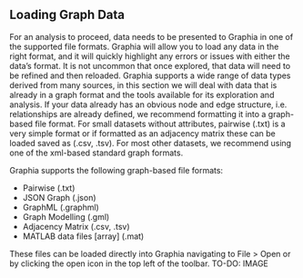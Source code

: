 ## Loading Graph Data

For an analysis to proceed, data needs to be presented to Graphia in one of the supported file formats.  Graphia will allow you to load any data in the right format, and it will quickly highlight any errors or issues with either the data’s format.  It is not uncommon that once explored, that data will need to be refined and then reloaded.
Graphia supports a wide range of data types derived from many sources, in this section we will deal with data that is already in a graph format and the tools available for its exploration and analysis.
If your data already has an obvious node and edge structure, i.e. relationships are already defined, we recommend formatting it into a graph-based file format.  For small datasets without attributes, pairwise (.txt) is a very simple format or if formatted as an adjacency matrix these can be loaded saved as (.csv, .tsv). For most other datasets, we recommend using one of the xml-based standard graph formats. 

Graphia supports the following graph-based file formats:
- Pairwise (.txt)
- JSON Graph (.json)
- GraphML (.graphml)
- Graph Modelling (.gml)
- Adjacency Matrix (.csv, .tsv)
- MATLAB data files [array] (.mat)

These files can be loaded directly into Graphia navigating to File > Open or by clicking the open icon in the top left of the toolbar.
TO-DO: IMAGE
